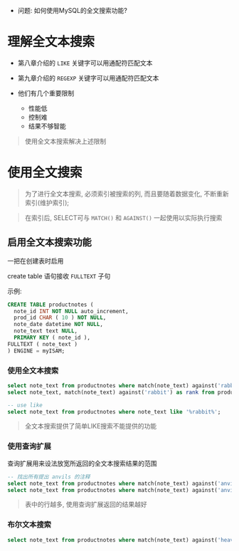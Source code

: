 + 问题: 如何使用MySQL的全文搜索功能?

# 理解全文本搜索

+ 第八章介绍的 `LIKE` 关键字可以用通配符匹配文本
+ 第九章介绍的 `REGEXP` 关键字可以用通配符匹配文本

+ 他们有几个重要限制
    + 性能低
    + 控制难
    + 结果不够智能

> 使用全文本搜索解决上述限制


# 使用全文搜索

> 为了进行全文本搜索, 必须索引被搜索的列, 而且要随着数据变化, 不断重新索引(维护索引);

> 在索引后, SELECT可与 `MATCH()` 和 `AGAINST()` 一起使用以实际执行搜索

## 启用全文本搜索功能

一把在创建表时启用

create table 语句接收 `FULLTEXT` 子句

示例:

```sql
CREATE TABLE productnotes (
  note_id INT NOT NULL auto_increment,
  prod_id CHAR ( 10 ) NOT NULL,
  note_date datetime NOT NULL,
  note_text text NULL,
  PRIMARY KEY ( note_id ),
FULLTEXT ( note_text )
) ENGINE = myISAM;
```

### 使用全文本搜索

```sql
select note_text from productnotes where match(note_text) against('rabbit');
select note_text, match(note_text) against('rabbit') as rank from productnotes;

-- use like
select note_text from productnotes where note_text like '%rabbit%';
```

> 全文本搜索提供了简单LIKE搜索不能提供的功能

### 使用查询扩展

查询扩展用来设法放宽所返回的全文本搜索结果的范围

```sql
-- 找出所有提出 anvils 的注释
select note_text from productnotes where match(note_text) against('anvils');
select note_text from productnotes where match(note_text) against('anvils' with query expansion);

```

> 表中的行越多, 使用查询扩展返回的结果越好

### 布尔文本搜索

```sql
select note_text from productnotes where match(note_text) against('heavy' in boolean mode);
```

